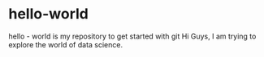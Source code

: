 # hello-world
hello - world is my repository to get started with git 
Hi Guys,
I am trying to explore the world of data science.
